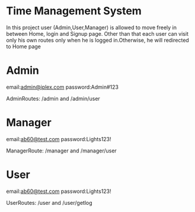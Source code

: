 # Time Management System

In this project user (Admin,User,Manager) is allowed to move freely in between Home, login and Signup page. Other than that each user can visit only his own routes only when he is logged in.Otherwise, he will redirected to Home page

# Admin
email:admin@iplex.com 
password:Admin#123

AdminRoutes: /admin and /admin/user

# Manager

email:ab60@test.com 
password:Lights123!

ManagerRoute: /manager and /manager/user 

# User

email:ab60@test.com 
password:Lights123!

UserRoutes: /user and /user/getlog
